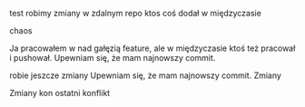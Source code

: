 test
robimy zmiany
w zdalnym repo
ktos coś dodał w międzyczasie

chaos

Ja pracowałem w nad gałęzią feature, ale w międzyczasie ktoś też pracował i pushował.
Upewniam się, że mam najnowszy commit.

robie jeszcze zmiany
Upewniam się, że mam najnowszy commit. Zmiany

Zmiany
kon
ostatni konflikt

